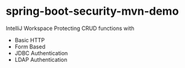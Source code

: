 # spring-boot-security-mvn-demo
IntelliJ Workspace
Protecting CRUD functions with
- Basic HTTP 
- Form Based 
- JDBC Authentication
- LDAP Authentication
